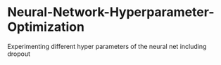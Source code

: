 # Neural-Network-Hyperparameter-Optimization
Experimenting different hyper parameters of the neural net including dropout
